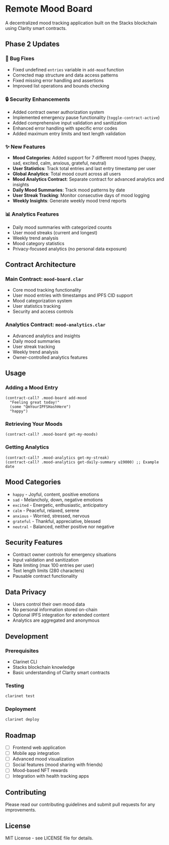 # Remote Mood Board

A decentralized mood tracking application built on the Stacks blockchain using Clarity smart contracts.

## Phase 2 Updates

### 🐛 Bug Fixes
- Fixed undefined `entries` variable in `add-mood` function
- Corrected map structure and data access patterns
- Fixed missing error handling and assertions
- Improved list operations and bounds checking

### 🔒 Security Enhancements
- Added contract owner authorization system
- Implemented emergency pause functionality (`toggle-contract-active`)
- Added comprehensive input validation and sanitization
- Enhanced error handling with specific error codes
- Added maximum entry limits and text length validation

### ✨ New Features
- **Mood Categories**: Added support for 7 different mood types (happy, sad, excited, calm, anxious, grateful, neutral)
- **User Statistics**: Track total entries and last entry timestamp per user
- **Global Analytics**: Total mood count across all users
- **Mood Analytics Contract**: Separate contract for advanced analytics and insights
- **Daily Mood Summaries**: Track mood patterns by date
- **User Streak Tracking**: Monitor consecutive days of mood logging
- **Weekly Insights**: Generate weekly mood trend reports

### 📊 Analytics Features
- Daily mood summaries with categorized counts
- User mood streaks (current and longest)
- Weekly trend analysis
- Mood category statistics
- Privacy-focused analytics (no personal data exposure)

## Contract Architecture

### Main Contract: `mood-board.clar`
- Core mood tracking functionality
- User mood entries with timestamps and IPFS CID support
- Mood categorization system
- User statistics tracking
- Security and access controls

### Analytics Contract: `mood-analytics.clar`
- Advanced analytics and insights
- Daily mood summaries
- User streak tracking
- Weekly trend analysis
- Owner-controlled analytics features

## Usage

### Adding a Mood Entry
```clarity
(contract-call? .mood-board add-mood 
  "Feeling great today!" 
  (some "QmYourIPFSHashHere") 
  "happy")
```

### Retrieving Your Moods
```clarity
(contract-call? .mood-board get-my-moods)
```

### Getting Analytics
```clarity
(contract-call? .mood-analytics get-my-streak)
(contract-call? .mood-analytics get-daily-summary u19000) ;; Example date
```

## Mood Categories
- `happy` - Joyful, content, positive emotions
- `sad` - Melancholy, down, negative emotions  
- `excited` - Energetic, enthusiastic, anticipatory
- `calm` - Peaceful, relaxed, serene
- `anxious` - Worried, stressed, nervous
- `grateful` - Thankful, appreciative, blessed
- `neutral` - Balanced, neither positive nor negative

## Security Features
- Contract owner controls for emergency situations
- Input validation and sanitization
- Rate limiting (max 100 entries per user)
- Text length limits (280 characters)
- Pausable contract functionality

## Data Privacy
- Users control their own mood data
- No personal information stored on-chain
- Optional IPFS integration for extended content
- Analytics are aggregated and anonymous

## Development

### Prerequisites
- Clarinet CLI
- Stacks blockchain knowledge
- Basic understanding of Clarity smart contracts

### Testing
```bash
clarinet test
```

### Deployment
```bash
clarinet deploy
```

## Roadmap
- [ ] Frontend web application
- [ ] Mobile app integration
- [ ] Advanced mood visualization
- [ ] Social features (mood sharing with friends)
- [ ] Mood-based NFT rewards
- [ ] Integration with health tracking apps

## Contributing
Please read our contributing guidelines and submit pull requests for any improvements.

## License
MIT License - see LICENSE file for details.
